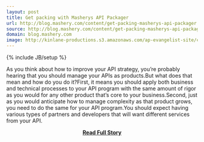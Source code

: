 ```yaml
---
layout: post
title: Get packing with Masherys API Packager
url: http://blog.mashery.com/content/get-packing-masherys-api-packager
source: http://blog.mashery.com/content/get-packing-masherys-api-packager
domain: blog.mashery.com
image: http://kinlane-productions.s3.amazonaws.com/ap-evangelist-site/curated/screenshots/10018_blog_mashery_com.png
---
```

{% include JB/setup %}<p>As you think about how to improve your API strategy, you’re probably hearing that you should manage your APIs as products.But what does that mean and how do you do it?First, it means you should apply both business and technical processes to your API program with the same amount of rigor as you would for any other product that’s core to your business.Second, just as you would anticipate how to manage complexity as that product grows, you need to do the same for your API program.You should expect having various types of partners and developers that will want different services from your API.</p>
<center><p><a href="http://blog.mashery.com/content/get-packing-masherys-api-packager" style='padding:25px; font-sze:18px; font-weight: bold;'>Read Full Story</a></p></center>
